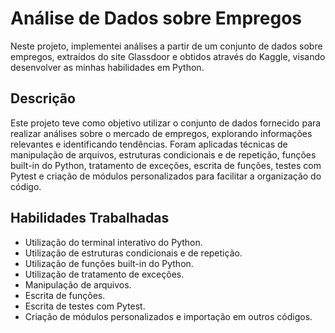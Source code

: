 # Análise de Dados sobre Empregos

Neste projeto, implementei análises a partir de um conjunto de dados sobre empregos, extraídos do site Glassdoor e obtidos através do Kaggle, visando desenvolver as minhas habilidades em Python.

## Descrição

Este projeto teve como objetivo utilizar o conjunto de dados fornecido para realizar análises sobre o mercado de empregos, explorando informações relevantes e identificando tendências. Foram aplicadas técnicas de manipulação de arquivos, estruturas condicionais e de repetição, funções built-in do Python, tratamento de exceções, escrita de funções, testes com Pytest e criação de módulos personalizados para facilitar a organização do código.

## Habilidades Trabalhadas

- Utilização do terminal interativo do Python.
- Utilização de estruturas condicionais e de repetição.
- Utilização de funções built-in do Python.
- Utilização de tratamento de exceções.
- Manipulação de arquivos.
- Escrita de funções.
- Escrita de testes com Pytest.
- Criação de módulos personalizados e importação em outros códigos.
